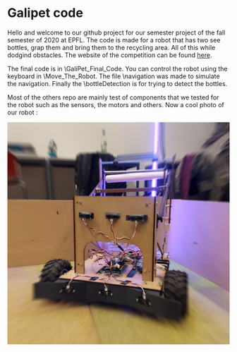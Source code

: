 # Galipet code

Hello and welcome to our github project for our semester project of the fall semester of 2020 at EPFL.
The code is made for a robot that has two see bottles, grap them and bring them to the recycling area. All of this while dodgind obstacles.
The website of the competition can be found  [here](https://robot-competition.epfl.ch/).

The final code is in \GaliPet_Final_Code. You can control the robot using the keyboard in \Move_The_Robot. The file \navigation was made to simulate the navigation. Finally the
\bottleDetection is for trying to detect the bottles.

Most of the others repo are mainly test of components that we tested for the robot such as the sensors, the motors and others. 
Now a cool photo of our robot :


![Screenshot](PhotoOfRobot.jpg)

